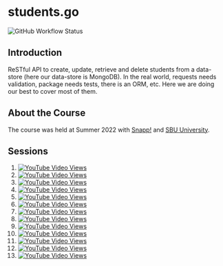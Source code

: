 # students.go

![GitHub Workflow Status](https://img.shields.io/github/actions/workflow/status/1995parham-teaching/students-summber-2022/ci.yaml?label=ci&logo=github&style=flat-square)

## Introduction

ReSTful API to create, update, retrieve and delete students from a data-store (here our data-store is MongoDB).
In the real world, requests needs validation, package needs tests, there is an ORM, etc.
Here we are doing our best to cover most of them.

## About the Course

The course was held at Summer 2022 with [Snapp!](https://snapp.ir) and [SBU University](https://sbu.ac.ir).

## Sessions

1. [![YouTube Video Views](https://img.shields.io/youtube/views/kGfLvY4GbV0?logo=youtube&logoColor=red&style=flat-square)](https://youtu.be/kGfLvY4GbV0)
2. [![YouTube Video Views](https://img.shields.io/youtube/views/s__NZHZzgII?logo=youtube&logoColor=red&style=flat-square)](https://youtu.be/s__NZHZzgII)
3. [![YouTube Video Views](https://img.shields.io/youtube/views/lzfeiD2M9s8?logo=youtube&logoColor=red&style=flat-square)](https://youtu.be/lzfeiD2M9s8)
4. [![YouTube Video Views](https://img.shields.io/youtube/views/y4gKNZmRx_4?logo=youtube&logoColor=red&style=flat-square)](https://youtu.be/y4gKNZmRx_4)
5. [![YouTube Video Views](https://img.shields.io/youtube/views/Y6WXneMYKrU?logo=youtube&logoColor=red&style=flat-square)](https://youtu.be/Y6WXneMYKrU)
6. [![YouTube Video Views](https://img.shields.io/youtube/views/kXcIbVl2kNU?logo=youtube&logoColor=red&style=flat-square)](https://youtu.be/kXcIbVl2kNU)
7. [![YouTube Video Views](https://img.shields.io/youtube/views/i9oxlZyeXeY?logo=youtube&logoColor=red&style=flat-square)](https://youtu.be/i9oxlZyeXeY)
8. [![YouTube Video Views](https://img.shields.io/youtube/views/CqnaNd8ceoE?logo=youtube&logoColor=red&style=flat-square)](https://youtu.be/CqnaNd8ceoE)
9. [![YouTube Video Views](https://img.shields.io/youtube/views/TIW3fL8WCCY?logo=youtube&logoColor=red&style=flat-square)](https://youtu.be/TIW3fL8WCCY)
10. [![YouTube Video Views](https://img.shields.io/youtube/views/Bri_3efVYvk?logo=youtube&logoColor=red&style=flat-square)](https://youtu.be/Bri_3efVYvk)
11. [![YouTube Video Views](https://img.shields.io/youtube/views/iTcDyasgZgI?logo=youtube&logoColor=red&style=flat-square)](https://youtu.be/iTcDyasgZgI)
12. [![YouTube Video Views](https://img.shields.io/youtube/views/fYTOZOfu-is?logo=youtube&logoColor=red&style=flat-square)](https://youtu.be/fYTOZOfu-is)
13. [![YouTube Video Views](https://img.shields.io/youtube/views/cIjWPnINLXI?logo=youtube&logoColor=red&style=flat-square)](https://youtu.be/cIjWPnINLXI)
